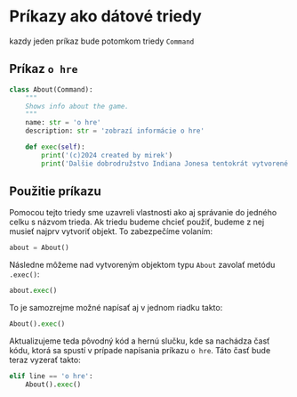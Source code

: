 # Príkazy ako dátové triedy

kazdy jeden príkaz bude potomkom triedy `Command`


## Príkaz `o hre`

```python
class About(Command):
    """
    Shows info about the game.
    """
    name: str = 'o hre'
    description: str = 'zobrazí informácie o hre'

    def exec(self):
        print('(c)2024 created by mirek')
        print('Dalšie dobrodružstvo Indiana Jonesa tentokrát vytvorené v jazyku Python.')
```


## Použitie príkazu

Pomocou tejto triedy sme uzavreli vlastnosti ako aj správanie do jedného celku s názvom trieda. Ak triedu budeme
chcieť použiť, budeme z nej musieť najprv vytvoriť objekt. To zabezpečíme volaním:

```python
about = About()
```

Následne môžeme nad vytvoreným objektom typu `About` zavolať metódu `.exec()`:

```python
about.exec()
```

To je samozrejme možné napísať aj v jednom riadku takto:

```python
About().exec()
```

Aktualizujeme teda pôvodný kód a hernú slučku, kde sa nachádza časť kódu, ktorá sa spustí v prípade napísania
príkazu `o hre`. Táto časť bude teraz vyzerať takto:

```python
elif line == 'o hre':
    About().exec()
```
